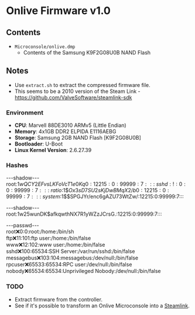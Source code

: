 # Onlive Firmware v1.0

## Contents
 - `Microconsole/onlive.dmp`
    - Contents of the Samsung K9F2G08U0B NAND Flash

## Notes

 - Use `extract.sh` to extract the compressed firmware file.
 - This seems to be a 2010 version of the Steam Link - https://github.com/ValveSoftware/steamlink-sdk

### Environment
 - **CPU**: Marvell 88DE3010 ARMv5 (Little Endian)
 - **Memory**: 4x1GB DDR2 ELPIDA E1116AEBG
 - **Storage**: Samsung 2GB NAND Flash [K9F2G08U0B]
 - **Bootloader**: U-Boot
 - **Linux Kernel Version**: 2.6.27.39

 ### Hashes

---shadow---\
root:$1$$wQCY2EFvsLKFoVcT1e0Kq0:12215:0:99999:7:::\
sshd:!:0:0:99999:7:::\
ratio:$1$$Ox3sD7SU2sKjDwBMqX2/b0:12215:0:99999:7:::\
system:$1$$SPGJYr/enc6gAZU73WtZw/:12215:0:99999:7:::

---shadow---\
root:$1$w25wunDK$afkqwthNX7R1yWZzJCrsG.:12215:0:99999:7:::


---passwd---\
root:x:0:0:root:/home:/bin/sh\
ftp:x:11:101:ftp user:/home:/bin/false\
www:x:12:102:www user:/home:/bin/false\
sshd:x:100:65534:SSH Server:/var/run/sshd:/bin/false\
messagebus:x:103:104:messagebus:/dev/null:/bin/false\
rpcuser:x:65533:65534:RPC user:/dev/null:/bin/false\
nobody:x:65534:65534:Unprivileged Nobody:/dev/null:/bin/false


### TODO
 - Extract firmware from the controller.
 - See if it's possible to transform an Onlive Microconsole into a [Steamlink](https://www.youtube.com/watch?v=uOa-ObWPAKg). 